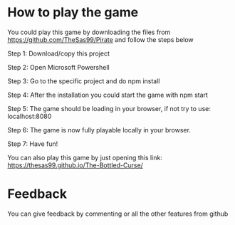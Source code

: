 # How to play the game

You could play this game by downloading the files from https://github.com/TheSas99/Pirate and follow the steps below

Step 1: Download/copy this project

Step 2: Open Microsoft Powershell

Step 3: Go to the specific project and do npm install

Step 4: After the installation you could start the game with npm start

Step 5: The game should be loading in your browser, if not try to use: localhost:8080

Step 6: The game is now fully playable locally in your browser.

Step 7: Have fun!

You can also play this game by just opening this link: https://thesas99.github.io/The-Bottled-Curse/

# Feedback

You can give feedback by commenting or all the other features from github
